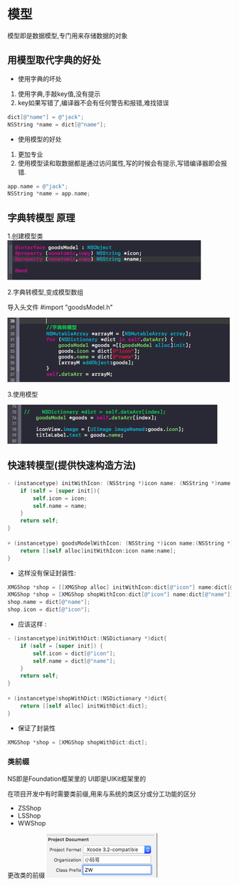 # 模型
模型即是数据模型,专门用来存储数据的对象

## 用模型取代字典的好处

* 使用字典的坏处

 1. 使用字典,手敲key值,没有提示
 2. key如果写错了,编译器不会有任何警告和报错,难找错误
 ```objectivec
dict[@"name"] = @"jack";
NSString *name = dict[@"name"];
```

* 使用模型的好处

 1. 更加专业
 2. 使用模型读和取数据都是通过访问属性,写的时候会有提示,写错编译器即会报错.
 ```objectivec
 app.name = @"jack";
 NSString *name = app.name;
 ```
 
## 字典转模型 原理

1.创建模型类
![](/1229/images/WX20170722-145243.png)

2.字典转模型,变成模型数组

导入头文件 #import "goodsModel.h"

![](/1229/images/WX20170722-145307.png)

3.使用模型

![](/1229/images/WX20170722-145320.png)

## 快速转模型(提供快速构造方法)
```objectivec
- (instancetype) initWithIcon: (NSString *)icon name: (NSString *)name {
    if (self = [super init]){
        self.icon = icon;
        self.name = name;
    }
    return self;
}

+ (instancetype) goodsModelWithIcon: (NSString *)icon name:(NSString *)name{
    return [[self alloc]initWithIcon:icon name:name];
}
```
* 这样没有保证封装性:

```objectivec
XMGShop *shop = [[XMGShop alloc] initWithIcon:dict[@"icon"] name:dict[@"name"]];
XMGShop *shop = [XMGShop shopWithIcon:dict[@"icon"] name:dict[@"name"]];
shop.name = dict[@"name"];
shop.icon = dict[@"icon"];
```
* 应该这样 :

```objectivec
- (instancetype)initWithDict:(NSDictionary *)dict{
    if (self = [super init]) {
        self.icon = dict[@"icon"];
        self.name = dict[@"name"];
    }
    return self;
}

+ (instancetype)shopWithDict:(NSDictionary *)dict{
    return [[self alloc] initWithDict:dict];
}
```

* 保证了封装性
```objectivec
XMGShop *shop = [XMGShop shopWithDict:dict];
```

### 类前缀

NS即是Foundation框架里的
UI即是UIKit框架里的

在项目开发中有时需要类前缀,用来与系统的类区分或分工功能的区分
* ZSShop
* LSShop
* WWShop

更改类的前缀
![](/1229/images/WX20170722-150340.png)





